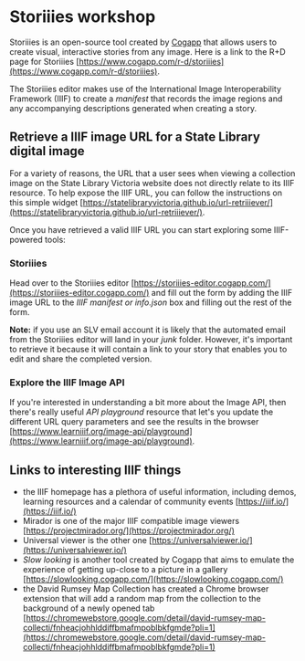 # Storiiies workshop

Storiiies is an open-source tool created by [Cogapp](https://www.cogapp.com/) that allows users to create visual, interactive stories from any image. Here is a link to the R+D page for Storiiies [https://www.cogapp.com/r-d/storiiies](https://www.cogapp.com/r-d/storiiies).

The Storiiies editor makes use of the International Image Interoperability Framework (IIIF) to create a *manifest* that records the image regions and any accompanying descriptions generated when creating a story.

## Retrieve a IIIF image URL for a State Library digital image

For a variety of reasons, the URL that a user sees when viewing a collection image on the State Library Victoria website does not directly relate to its IIIF resource. To help expose the IIIF URL, you can follow the instructions on this simple widget [https://statelibraryvictoria.github.io/url-retriiiever/](https://statelibraryvictoria.github.io/url-retriiiever/).

Once you have retrieved a valid IIIF URL you can start exploring some IIIF-powered tools:

### Storiiies

Head over to the Storiiies editor [https://storiiies-editor.cogapp.com/](https://storiiies-editor.cogapp.com/) and fill out the form by adding the IIIF image URL to the *IIIF manifest or info.json* box and filling out the rest of the form.

**Note:** if you use an SLV email account it is likely that the automated email from the Storiiies editor will land in your *junk* folder. However, it's important to retrieve it because it will contain a link to your story that enables you to edit and share the completed version.

### Explore the IIIF Image API

If you're interested in understanding a bit more about the Image API, then there's really useful *API playground* resource that let's you update the different URL query parameters and see the results in the browser [https://www.learniiif.org/image-api/playground](https://www.learniiif.org/image-api/playground).

## Links to interesting IIIF things

- the IIIF homepage has a plethora of useful information, including demos, learning resources and a calendar of community events [https://iiif.io/](https://iiif.io/)
- Mirador is one of the major IIIF compatible image viewers [https://projectmirador.org/](https://projectmirador.org/)
- Universal viewer is the other one [https://universalviewer.io/](https://universalviewer.io/)
- *Slow looking* is another tool created by Cogapp that aims to emulate the experience of getting up-close to a picture in a gallery [https://slowlooking.cogapp.com/](https://slowlooking.cogapp.com/)
- the David Rumsey Map Collection has created a Chrome browser extension that will add a random map from the collection to the background of a newly opened tab [https://chromewebstore.google.com/detail/david-rumsey-map-collecti/fnheacjohhlddiffbmafmpoblbkfgmde?pli=1](https://chromewebstore.google.com/detail/david-rumsey-map-collecti/fnheacjohhlddiffbmafmpoblbkfgmde?pli=1)
